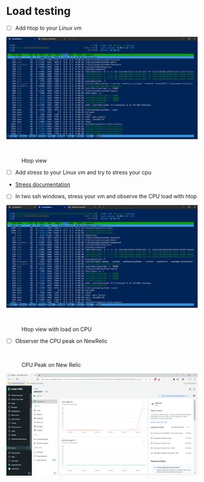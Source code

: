 # Load testing

* [ ] Add htop to your Linux vm

![image4](screenshots/4.PNG)

<figure><img src="../../.gitbook/assets/image (10).png" alt=""><figcaption><p>Htop view</p></figcaption></figure>

* [ ] Add stress to your Linux vm and try to stress your cpu

<!---->

* [Stress documentation](https://www.golinuxcloud.com/stress-command-in-linux/)

<!---->

* [ ] In two ssh windows, stress your vm and observe the CPU load with htop

![image5](screenshots/5.PNG)

<figure><img src="../../.gitbook/assets/image (11).png" alt=""><figcaption><p>Htop view with load on CPU</p></figcaption></figure>

* [ ] Observer the CPU peak on NewRelic

<figure><img src="../../.gitbook/assets/image (4).png" alt=""><figcaption><p>CPU Peak on New Relic</p></figcaption></figure>

![image6](screenshots/6.PNG)
